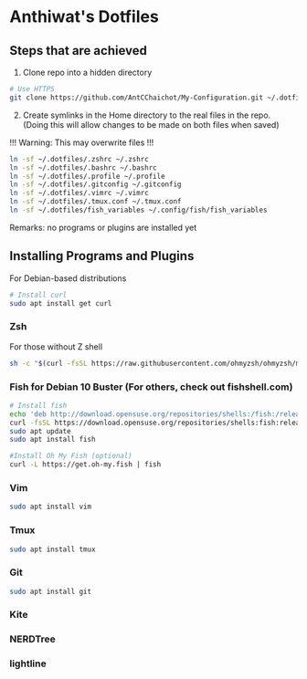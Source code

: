 # Anthiwat's Dotfiles

## Steps that are achieved

1. Clone repo into a hidden directory

```bash
# Use HTTPS
git clone https://github.com/AntCChaichot/My-Configuration.git ~/.dotfiles
```

2. Create symlinks in the Home directory to the real files in the repo. (Doing this will allow changes to be made on both files when saved)

!!! Warning: This may overwrite files !!!

```bash
ln -sf ~/.dotfiles/.zshrc ~/.zshrc
ln -sf ~/.dotfiles/.bashrc ~/.bashrc
ln -sf ~/.dotfiles/.profile ~/.profile
ln -sf ~/.dotfiles/.gitconfig ~/.gitconfig
ln -sf ~/.dotfiles/.vimrc ~/.vimrc
ln -sf ~/.dotfiles/.tmux.conf ~/.tmux.conf
ln -sf ~/.dotfiles/fish_variables ~/.config/fish/fish_variables
```

Remarks: no programs or plugins are installed yet

## Installing Programs and Plugins
For Debian-based distributions

```bash
# Install curl
sudo apt install get curl
```

### Zsh
For those without Z shell
```bash
sh -c "$(curl -fsSL https://raw.githubusercontent.com/ohmyzsh/ohmyzsh/master/tools/install.sh)"
```
### Fish for Debian 10 Buster (For others, check out fishshell.com)
```bash
# Install fish
echo 'deb http://download.opensuse.org/repositories/shells:/fish:/release:/3/Debian_10/ /' | sudo tee /etc/apt/sources.list.d/shells:fish:release:3.list
curl -fsSL https://download.opensuse.org/repositories/shells:fish:release:3/Debian_10/Release.key | gpg --dearmor | sudo tee /etc/apt/trusted.gpg.d/shells_fish_release_3.gpg > /dev/null
sudo apt update
sudo apt install fish

#Install Oh My Fish (optional)
curl -L https://get.oh-my.fish | fish
```

### Vim
```bash
sudo apt install vim
```
### Tmux
```bash
sudo apt install tmux
```
### Git
```bash
sudo apt install git
```

### Kite
### NERDTree
### lightline

